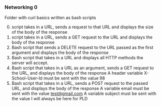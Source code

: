 ### Networking 0
Folder with curl basics written as bash scripts

0. script takes in a URL, sends a request to that URL and displays the size of the body of the response
1. script takes in a URL, sends a GET request to the URL and displays the body of the response
2. Bash script that sends a DELETE request to the URL passed as the first argument and displays the body of the response
3. Bash script that takes in a URL and displays all HTTP methods the server will accept.
4.  Bash script that takes in a URL as an argument, sends a GET request to the URL, and displays the body of the response
A header variable X-School-User-Id must be sent with the value 98
5.  Bash script that takes in a URL, sends a POST request to the passed URL, and displays the body of the response
A variable email must be sent with the value test@gmail.com
A variable subject must be sent with the value I will always be here for PLD
